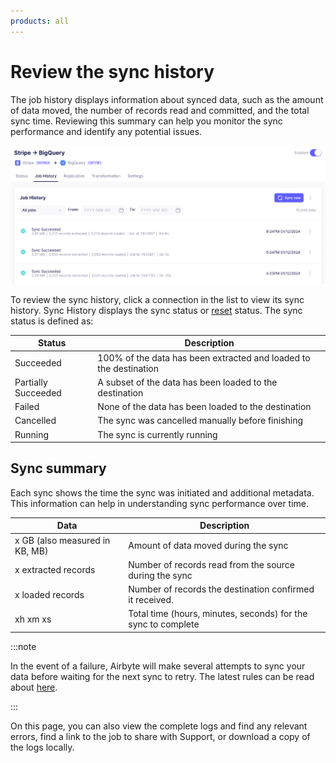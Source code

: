 ```yaml
---
products: all
---
```


# Review the sync history

The job history displays information about synced data, such as the amount of data moved, the number
of records read and committed, and the total sync time. Reviewing this summary can help you monitor
the sync performance and identify any potential issues.

![Job History](./assets/connection-job-history.png)

To review the sync history, click a connection in the list to view its sync history. Sync History
displays the sync status or [reset](/operator-guides/reset.md) status. The sync status is defined
as:

| Status              | Description                                                       |
| ------------------- | ----------------------------------------------------------------- |
| Succeeded           | 100% of the data has been extracted and loaded to the destination |
| Partially Succeeded | A subset of the data has been loaded to the destination           |
| Failed              | None of the data has been loaded to the destination               |
| Cancelled           | The sync was cancelled manually before finishing                  |
| Running             | The sync is currently running                                     |

## Sync summary

Each sync shows the time the sync was initiated and additional metadata. This information can help
in understanding sync performance over time.

| Data                           | Description                                                   |
| ------------------------------ | ------------------------------------------------------------- |
| x GB (also measured in KB, MB) | Amount of data moved during the sync                          |
| x extracted records            | Number of records read from the source during the sync        |
| x loaded records               | Number of records the destination confirmed it received.      |
| xh xm xs                       | Total time (hours, minutes, seconds) for the sync to complete |

:::note

In the event of a failure, Airbyte will make several attempts to sync your data before waiting for
the next sync to retry. The latest rules can be read about
[here](../../understanding-airbyte/jobs.md#retry-rules).

:::

On this page, you can also view the complete logs and find any relevant errors, find a link to the
job to share with Support, or download a copy of the logs locally.
